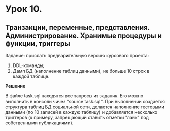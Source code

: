 # Урок 10.
## Транзакции, переменные, представления. Администрирование. Хранимые процедуры и функции, триггеры

Задание: прислать предварительную версию курсового проекта:

1. DDL-команды;
2. Дамп БД (наполнение таблиц данными), не больше 10 строк в каждой таблице.


**Решение**

В файле task.sql находятся все запросы из задания. Его можно выполнить в консоли чичез "source task.sql". При выполнении создаётся структура таблиц БД социальной сети, делается наполнение тестовыми данными (по 10 записей в каждую таблицу) и добавляется несколько триггеров (к примеру, запрещающий ставить отметки "лайк" под собственными публикациями).
